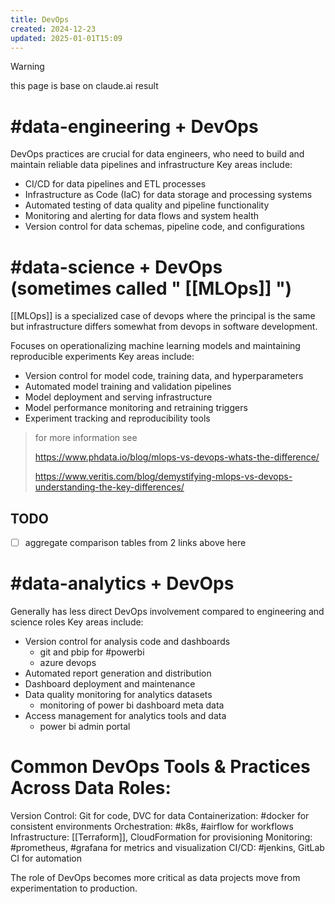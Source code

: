 ```yaml
---
title: DevOps
created: 2024-12-23
updated: 2025-01-01T15:09
---
```


> [!WARNING]
> this page is base on claude.ai result


# #data-engineering + DevOps

DevOps practices are crucial for data engineers, who need to build and maintain reliable data pipelines and infrastructure
Key areas include:

- CI/CD for data pipelines and ETL processes
- Infrastructure as Code (IaC) for data storage and processing systems
- Automated testing of data quality and pipeline functionality
- Monitoring and alerting for data flows and system health
- Version control for data schemas, pipeline code, and configurations



# #data-science + DevOps (sometimes called " [[MLOps]] ")

[[MLOps]] is a specialized case of devops where the principal is the same but infrastructure differs somewhat from devops in software development.

Focuses on operationalizing machine learning models and maintaining reproducible experiments
Key areas include:

- Version control for model code, training data, and hyperparameters
- Automated model training and validation pipelines
- Model deployment and serving infrastructure
- Model performance monitoring and retraining triggers
- Experiment tracking and reproducibility tools
> for more information see
> 
> https://www.phdata.io/blog/mlops-vs-devops-whats-the-difference/
>
> https://www.veritis.com/blog/demystifying-mlops-vs-devops-understanding-the-key-differences/

## TODO
- [ ] aggregate comparison tables from 2 links above here

# #data-analytics + DevOps

Generally has less direct DevOps involvement compared to engineering and science roles
Key areas include:

- Version control for analysis code and dashboards
  - git and pbip for #powerbi
  - azure devops
- Automated report generation and distribution
- Dashboard deployment and maintenance
- Data quality monitoring for analytics datasets
  - monitoring of power bi dashboard meta data
- Access management for analytics tools and data
  - power bi admin portal


# Common DevOps Tools & Practices Across Data Roles:

Version Control: Git for code, DVC for data
Containerization: #docker for consistent environments
Orchestration: #k8s, #airflow for workflows
Infrastructure: [[Terraform]], CloudFormation for provisioning
Monitoring: #prometheus, #grafana for metrics and visualization
CI/CD: #jenkins, GitLab CI for automation

The role of DevOps becomes more critical as data projects move from experimentation to production.